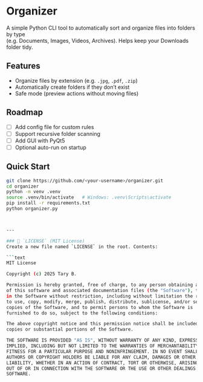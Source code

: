 # Organizer

A simple Python CLI tool to automatically sort and organize files into folders by type  
(e.g. Documents, Images, Videos, Archives). Helps keep your Downloads folder tidy.

## Features
- Organize files by extension (e.g. `.jpg`, `.pdf`, `.zip`)
- Automatically create folders if they don’t exist
- Safe mode (preview actions without moving files)

## Roadmap
- [ ] Add config file for custom rules
- [ ] Support recursive folder scanning
- [ ] Add GUI with PyQt5
- [ ] Optional auto-run on startup

## Quick Start
```bash
git clone https://github.com/<your-username>/organizer.git
cd organizer
python -m venv .venv
source .venv/bin/activate   # Windows: .venv\Scripts\activate
pip install -r requirements.txt
python organizer.py



---

### 📄 `LICENSE` (MIT License)
Create a new file named `LICENSE` in the root. Contents:

```text
MIT License

Copyright (c) 2025 Tary B.

Permission is hereby granted, free of charge, to any person obtaining a copy
of this software and associated documentation files (the "Software"), to deal
in the Software without restriction, including without limitation the rights
to use, copy, modify, merge, publish, distribute, sublicense, and/or sell
copies of the Software, and to permit persons to whom the Software is
furnished to do so, subject to the following conditions:

The above copyright notice and this permission notice shall be included in all
copies or substantial portions of the Software.

THE SOFTWARE IS PROVIDED "AS IS", WITHOUT WARRANTY OF ANY KIND, EXPRESS OR
IMPLIED, INCLUDING BUT NOT LIMITED TO THE WARRANTIES OF MERCHANTABILITY,
FITNESS FOR A PARTICULAR PURPOSE AND NONINFRINGEMENT. IN NO EVENT SHALL THE
AUTHORS OR COPYRIGHT HOLDERS BE LIABLE FOR ANY CLAIM, DAMAGES OR OTHER
LIABILITY, WHETHER IN AN ACTION OF CONTRACT, TORT OR OTHERWISE, ARISING FROM,
OUT OF OR IN CONNECTION WITH THE SOFTWARE OR THE USE OR OTHER DEALINGS IN THE
SOFTWARE.
